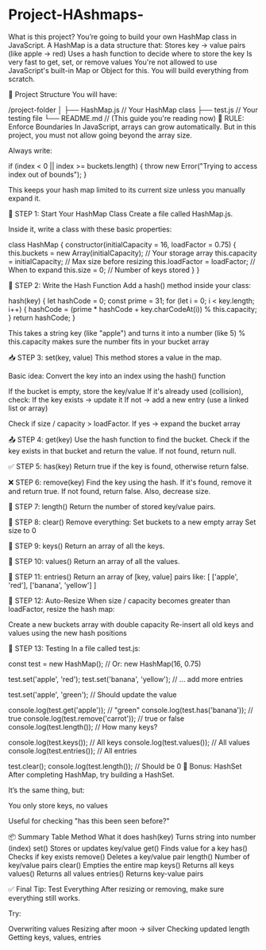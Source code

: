 # Project-HAshmaps-

What is this project?
You’re going to build your own HashMap class in JavaScript.
A HashMap is a data structure that:
Stores key → value pairs (like apple → red)
Uses a hash function to decide where to store the key
Is very fast to get, set, or remove values
You're not allowed to use JavaScript's built-in Map or Object for this.
You will build everything from scratch.

🧱 Project Structure
You will have:

/project-folder
│
├── HashMap.js // Your HashMap class
├── test.js // Your testing file
└── README.md // (This guide you're reading now)
🚦 RULE: Enforce Boundaries
In JavaScript, arrays can grow automatically.
But in this project, you must not allow going beyond the array size.

Always write:

if (index < 0 || index >= buckets.length) {
throw new Error("Trying to access index out of bounds");
}

This keeps your hash map limited to its current size unless you manually expand it.

🧮 STEP 1: Start Your HashMap Class
Create a file called HashMap.js.

Inside it, write a class with these basic properties:

class HashMap {
constructor(initialCapacity = 16, loadFactor = 0.75) {
this.buckets = new Array(initialCapacity); // Your storage array
this.capacity = initialCapacity; // Max size before resizing
this.loadFactor = loadFactor; // When to expand
this.size = 0; // Number of keys stored
}
}

🔐 STEP 2: Write the Hash Function
Add a hash() method inside your class:

hash(key) {
let hashCode = 0;
const prime = 31;
for (let i = 0; i < key.length; i++) {
hashCode = (prime \* hashCode + key.charCodeAt(i)) % this.capacity;
}
return hashCode;
}

This takes a string key (like "apple") and turns it into a number (like 5)
% this.capacity makes sure the number fits in your bucket array

📥 STEP 3: set(key, value)
This method stores a value in the map.

Basic idea:
Convert the key into an index using the hash() function

If the bucket is empty, store the key/value
If it's already used (collision), check:
If the key exists → update it
If not → add a new entry (use a linked list or array)

Check if size / capacity > loadFactor. If yes → expand the bucket array

📤 STEP 4: get(key)
Use the hash function to find the bucket.
Check if the key exists in that bucket and return the value.
If not found, return null.

✅ STEP 5: has(key)
Return true if the key is found, otherwise return false.

❌ STEP 6: remove(key)
Find the key using the hash.
If it's found, remove it and return true.
If not found, return false.
Also, decrease size.

📏 STEP 7: length()
Return the number of stored key/value pairs.

🧹 STEP 8: clear()
Remove everything:
Set buckets to a new empty array
Set size to 0

🔑 STEP 9: keys()
Return an array of all the keys.

🎁 STEP 10: values()
Return an array of all the values.

🧩 STEP 11: entries()
Return an array of [key, value] pairs like:
[
['apple', 'red'],
['banana', 'yellow']
]

🚀 STEP 12: Auto-Resize
When size / capacity becomes greater than loadFactor, resize the hash map:

Create a new buckets array with double capacity
Re-insert all old keys and values using the new hash positions

🧪 STEP 13: Testing
In a file called test.js:

const test = new HashMap(); // Or: new HashMap(16, 0.75)

test.set('apple', 'red');
test.set('banana', 'yellow');
// ... add more entries

test.set('apple', 'green'); // Should update the value

console.log(test.get('apple')); // "green"
console.log(test.has('banana')); // true
console.log(test.remove('carrot')); // true or false
console.log(test.length()); // How many keys?

console.log(test.keys()); // All keys
console.log(test.values()); // All values
console.log(test.entries()); // All entries

test.clear();
console.log(test.length()); // Should be 0
🏅 Bonus: HashSet
After completing HashMap, try building a HashSet.

It’s the same thing, but:

You only store keys, no values

Useful for checking "has this been seen before?"

📦 Summary Table
Method What it does
hash(key) Turns string into number (index)
set() Stores or updates key/value
get() Finds value for a key
has() Checks if key exists
remove() Deletes a key/value pair
length() Number of key/value pairs
clear() Empties the entire map
keys() Returns all keys
values() Returns all values
entries() Returns key-value pairs

✅ Final Tip: Test Everything
After resizing or removing, make sure everything still works.

Try:

Overwriting values
Resizing after moon → silver
Checking updated length
Getting keys, values, entries
